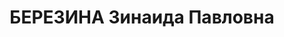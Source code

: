 ---
title: БЕРЕЗИНА Зинаида Павловна
description: "Род. в 1909, Нижегородская обл., Воротынский р-н, с. Вершинино, русская.\
  \ Проживала: г. Горький. Никелировщица механического цеха ГАЗа им.им.В.М.Молотова\
  \ \n  Арестована 28.11.1936. Обв. по ст. 17-58-8, 58-11. Приговор: ВК ВС СССР –\
  \ к 8 г. тюремного заключения, 5 г. п/п. Освобождена в сент. 1946 г"
---